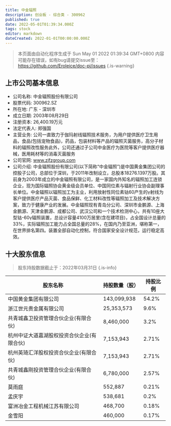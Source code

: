 ```yaml
---
title: 中金辐照
description: 创业板 - 综合类 - 300962
published: true
date: 2022-05-01T01:39:34.000Z
tags: stock
editor: markdown
dateCreated: 2022-01-01T00:00:00.000Z
---
```


> 本页面由自动化程序生成于 Sun May 01 2022 01:39:34 GMT+0800
> 内容可能存在错误，如有bug请提交issue至：https://github.com/Eroleice/doc-pi/issues
{.is-warning}

## 上市公司基本信息
- 公司名称: 中金辐照股份有限公司
- 股票代码: 300962.SZ
- 所在地: 广东 - 深圳市
- 成立日期: 2003年08月29日
- 注册资本: 26,400.19万元
- 法定代表人: 郑强国
- 主营业务: 公司一直致力于伽玛射线辐照技术服务，为用户提供医疗卫生用品，食品(包括宠物食品)，药品，包装材料等产品的辐照灭菌服务，高分子材料的辐照改性服务此外，公司还通过子公司中金医疗为医院等客户提供医疗器械，医用耗材等的消毒灭菌服务
- 公司官网: www.zjfzgroup.com
- 公司介绍: 中金辐照股份有限公司(以下简称“中金辐照”)是中国黄金集团公司的控股子公司，总部位于深圳，于2011年改制设立，总股本18276.1397万股。其前身为2003年成立的中金辐照有限公司，是一家国内外知名的辐照加工连锁企业，现为国际辐照协会黄金级会员单位、中国同位素与辐射行业协会副理事长单位。中金辐照以辐照加工为主业，利用放射性同位素钴60产生的γ射线为客户提供医疗产品灭菌、食品保鲜、化工材料改性等辐照加工及技术解决方案，致力于健康产业的发展。中金辐照现有青岛分公司、深圳市金鹏源、上海金鹏源、天津金鹏源、成都公司、武汉公司和一个技术检测中心，共有10座大型钴-60γ辐照装置，总设计容量4100万居里(含在建项目)，占全国设计总量的33%，实际辐照加工能力占全国总量的28%，在国内乃至亚洲，堪称第一，在世界排名第四。装置全部自动化控制，符合国家安全设计规范，运行稳定高效。


## 十大股东信息
> 股东持股数据截止于：2022年03月31日
{.is-info}

| 股东名称 | 持股数量（股） | 持股比例 |
| --- | --- | --- |
| 中国黄金集团有限公司 | 143,099,938 | 54.2% |
| 浙江世元贵金属有限公司 | 25,353,573 | 9.6% |
| 共青城鑫卫投资管理合伙企业(有限合伙) | 8,460,000 | 3.2% |
| 杭州中证大道嘉湖股权投资合伙企业(有限合伙) | 7,153,943 | 2.71% |
| 杭州英琦汇洋股权投资合伙企业(有限合伙) | 7,153,943 | 2.71% |
| 共青城鑫刚投资管理合伙企业(有限合伙) | 6,780,000 | 2.57% |
| 莫雨庭 | 552,887 | 0.21% |
| 孟庆宇 | 538,681 | 0.2% |
| 富洲冶金工程机械江苏有限公司 | 468,700 | 0.18% |
| 金雪阳 | 460,000 | 0.17% |




